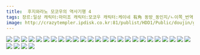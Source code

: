 ```yaml
---
title:  후지와라노 모코우의 역사기행 4
tags: 장르:일상 캐릭터:마미조 캐릭터:모코우 캐릭터:케이네 有角 동방_동인지/ㄴ이쪽_번역
image: http://crazytempler.ipdisk.co.kr:81/publist/HDD1/Public/doujin/ghap/5650/001.jpg
---
```

<img src="http://crazytempler.ipdisk.co.kr:81/publist/HDD1/Public/doujin/ghap/5650/001.jpg">
<img src="http://crazytempler.ipdisk.co.kr:81/publist/HDD1/Public/doujin/ghap/5650/002.jpg">
<img src="http://crazytempler.ipdisk.co.kr:81/publist/HDD1/Public/doujin/ghap/5650/003.jpg">
<img src="http://crazytempler.ipdisk.co.kr:81/publist/HDD1/Public/doujin/ghap/5650/004.jpg">
<img src="http://crazytempler.ipdisk.co.kr:81/publist/HDD1/Public/doujin/ghap/5650/005.jpg">
<img src="http://crazytempler.ipdisk.co.kr:81/publist/HDD1/Public/doujin/ghap/5650/006.jpg">
<img src="http://crazytempler.ipdisk.co.kr:81/publist/HDD1/Public/doujin/ghap/5650/007.jpg">
<img src="http://crazytempler.ipdisk.co.kr:81/publist/HDD1/Public/doujin/ghap/5650/008.jpg">
<img src="http://crazytempler.ipdisk.co.kr:81/publist/HDD1/Public/doujin/ghap/5650/009.jpg">
<img src="http://crazytempler.ipdisk.co.kr:81/publist/HDD1/Public/doujin/ghap/5650/010.jpg">
<img src="http://crazytempler.ipdisk.co.kr:81/publist/HDD1/Public/doujin/ghap/5650/011.jpg">
<img src="http://crazytempler.ipdisk.co.kr:81/publist/HDD1/Public/doujin/ghap/5650/012.jpg">
<img src="http://crazytempler.ipdisk.co.kr:81/publist/HDD1/Public/doujin/ghap/5650/013.jpg">
<img src="http://crazytempler.ipdisk.co.kr:81/publist/HDD1/Public/doujin/ghap/5650/014.jpg">
<img src="http://crazytempler.ipdisk.co.kr:81/publist/HDD1/Public/doujin/ghap/5650/015.jpg">
<img src="http://crazytempler.ipdisk.co.kr:81/publist/HDD1/Public/doujin/ghap/5650/016.jpg">
<img src="http://crazytempler.ipdisk.co.kr:81/publist/HDD1/Public/doujin/ghap/5650/017.jpg">
<img src="http://crazytempler.ipdisk.co.kr:81/publist/HDD1/Public/doujin/ghap/5650/018.jpg">
<img src="http://crazytempler.ipdisk.co.kr:81/publist/HDD1/Public/doujin/ghap/5650/019.jpg">
<img src="http://crazytempler.ipdisk.co.kr:81/publist/HDD1/Public/doujin/ghap/5650/020.jpg">
<img src="http://crazytempler.ipdisk.co.kr:81/publist/HDD1/Public/doujin/ghap/5650/021.jpg">
<img src="http://crazytempler.ipdisk.co.kr:81/publist/HDD1/Public/doujin/ghap/5650/022.jpg">
<img src="http://crazytempler.ipdisk.co.kr:81/publist/HDD1/Public/doujin/ghap/5650/023.jpg">
<img src="http://crazytempler.ipdisk.co.kr:81/publist/HDD1/Public/doujin/ghap/5650/024.jpg">
<img src="http://crazytempler.ipdisk.co.kr:81/publist/HDD1/Public/doujin/ghap/5650/025.jpg">
<img src="http://crazytempler.ipdisk.co.kr:81/publist/HDD1/Public/doujin/ghap/5650/026.jpg">
<img src="http://crazytempler.ipdisk.co.kr:81/publist/HDD1/Public/doujin/ghap/5650/027.jpg">
<img src="http://crazytempler.ipdisk.co.kr:81/publist/HDD1/Public/doujin/ghap/5650/028.jpg">
<img src="http://crazytempler.ipdisk.co.kr:81/publist/HDD1/Public/doujin/ghap/5650/029.jpg">

